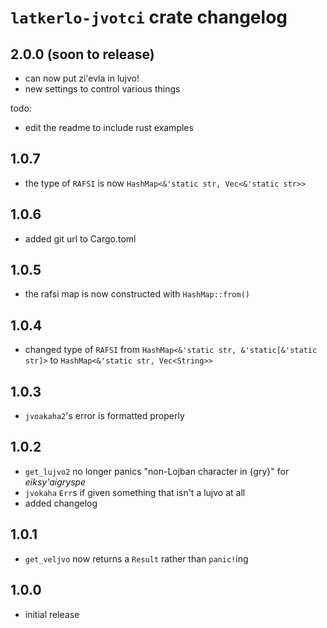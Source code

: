 # `latkerlo-jvotci` crate changelog

## 2.0.0 (soon to release)
- can now put zi'evla in lujvo!
- new settings to control various things

todo:
- edit the readme to include rust examples

## 1.0.7
- the type of `RAFSI` is now `HashMap<&'static str, Vec<&'static str>>`

## 1.0.6
- added git url to Cargo.toml

## 1.0.5
- the rafsi map is now constructed with `HashMap::from()`

## 1.0.4
- changed type of `RAFSI` from `HashMap<&'static str, &'static[&'static str]>` to `HashMap<&'static str, Vec<String>>`

## 1.0.3
- `jvoakaha2`'s error is formatted properly

## 1.0.2
- `get_lujvo2` no longer panics "non-Lojban character in {gry}" for *eiksy'aigryspe*
- `jvokaha` `Err`s if given something that isn't a lujvo at all
- added changelog

## 1.0.1
- `get_veljvo` now returns a `Result` rather than `panic!`ing

## 1.0.0
- initial release
